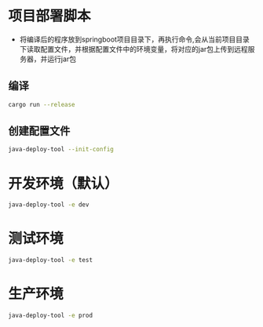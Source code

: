 # 项目部署脚本

- 将编译后的程序放到springboot项目目录下，再执行命令,会从当前项目目录下读取配置文件，并根据配置文件中的环境变量，将对应的jar包上传到远程服务器，并运行jar包

## 编译

```bash
cargo run --release
```
## 创建配置文件

```bash
java-deploy-tool --init-config
```

# 开发环境（默认）
```bash
java-deploy-tool -e dev
```

# 测试环境
```bash
java-deploy-tool -e test
```

# 生产环境
```bash
java-deploy-tool -e prod
```
